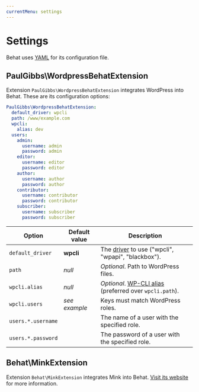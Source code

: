 ```yaml
---
currentMenu: settings
---
```


# Settings

Behat uses [YAML](https://en.wikipedia.org/wiki/YAML) for its configuration file.

## PaulGibbs\WordpressBehatExtension

Extension `PaulGibbs\WordpressBehatExtension` integrates WordPress into Behat. These are its configuration options:

```YAML
PaulGibbs\WordpressBehatExtension:
  default_driver: wpcli
  path: /www/example.com
  wpcli:
    alias: dev
  users:
    admin:
      username: admin
      password: admin
    editor:
      username: editor
      password: editor
    author:
      username: author
      password: author
    contributor:
      username: contributor
      password: contributor
    subscriber:
      username: subscriber
      password: subscriber
```

Option             | Default value | Description
-------------------| ------------- | -----------
`default_driver`   | **wpcli**     | The [driver](drivers.html) to use ("wpcli", "wpapi", "blackbox").
`path`             | _null_        | _Optional_. Path to WordPress files.
`wpcli.alias`      | _null_        | _Optional_. [WP-CLI alias](https://wp-cli.org/commands/cli/alias/) (preferred over `wpcli.path`).
`wpcli.users`      | _see example_ | Keys must match WordPress roles.
`users.*.username` |               | The name of a user with the specified role.
`users.*.password` |               | The password of a user with the specified role.


## Behat\MinkExtension

Extension `Behat\MinkExtension` integrates Mink into Behat. [Visit its website](http://mink.behat.org/en/latest/) for more information.
